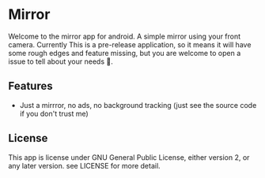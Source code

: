 # Mirror
Welcome to the mirror app for android. A simple mirror using your front camera.
Currently This is a pre-release application, so it means it will have some rough edges and feature missing, but you are welcome to open a issue to tell about your needs :wave:.
## Features
 * Just a mirrror, no ads, no background tracking (just see the source code if you don't trust me)
## License
This app is license under GNU General Public License, either version 2, or any later version. see LICENSE for more detail.
